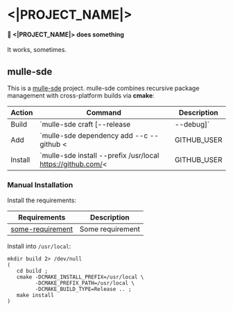 # <|PROJECT_NAME|>

#### 👾 <|PROJECT_NAME|> does something

It works, sometimes.


## mulle-sde

This is a [mulle-sde](//github.com/mulle-sde) project. mulle-sde combines
recursive package management with cross-platform builds via **cmake**:

Action  | Command                               | Description
--------|---------------------------------------|---------------
Build   | `mulle-sde craft [--release|--debug]` | Builds into local `kitchen` folder
Add     | `mulle-sde dependency add --c --github <|GITHUB_USER|> <|PROJECT_NAME|>` | Add <|PROJECT_NAME|> to another mulle-sde project as a dependency
Install | `mulle-sde install --prefix /usr/local https://github.com/<|GITHUB_USER|>/<|PROJECT_NAME|>.git` | Like `make install`


### Manual Installation


Install the requirements:

Requirements                                      | Description
--------------------------------------------------|-----------------------
[some-requirement](//github.com/some/requirement) | Some requirement

Install into `/usr/local`:

```
mkdir build 2> /dev/null
(
   cd build ;
   cmake -DCMAKE_INSTALL_PREFIX=/usr/local \
         -DCMAKE_PREFIX_PATH=/usr/local \
         -DCMAKE_BUILD_TYPE=Release .. ;
   make install
)
```
